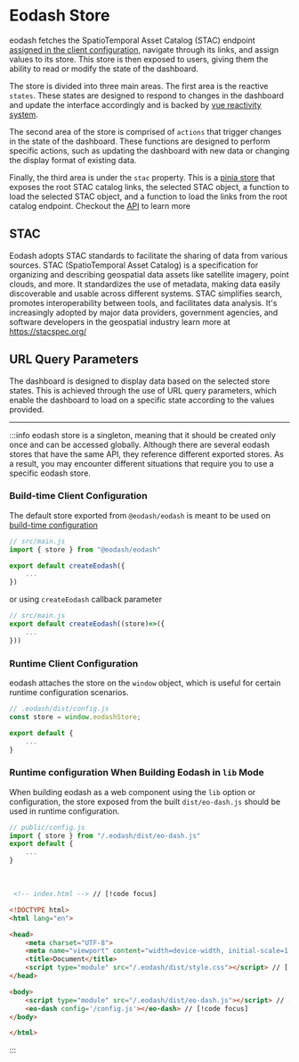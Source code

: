 # Eodash Store
eodash fetches the SpatioTemporal Asset Catalog (STAC) endpoint [assigned in the client configuration](/api/core/types/interfaces/Eodash.html#stacendpoint), navigate through its links, and assign values to its store. This store is then exposed to users, giving them the ability to read or modify the state of the dashboard. 

The store is divided into three main areas. The first area is the reactive `states`. These states are designed to respond to changes in the dashboard and update the interface accordingly and is backed by [vue reactivity system](https://vuejs.org/guide/essentials/reactivity-fundamentals). 

The second area of the store is comprised of `actions` that trigger changes in the state of the dashboard. These functions are designed to perform specific actions, such as updating the dashboard with new data or changing the display format of existing data.

Finally, the third area is under the `stac` property. This is a [pinia store](https://pinia.vuejs.org/) that exposes the root STAC catalog links, the selected STAC object, a function to load the selected STAC object, and a function to load the links from the root catalog endpoint. Checkout the [API](/api/core/types/interfaces/EodashStore.html) to learn more

## STAC
Eodash adopts STAC standards to facilitate the sharing of data from various sources. STAC (SpatioTemporal Asset Catalog) is a specification for organizing and describing geospatial data assets like satellite imagery, point clouds, and more. It standardizes the use of metadata, making data easily discoverable and usable across different systems. STAC simplifies search, promotes interoperability between tools, and facilitates data analysis. It's increasingly adopted by major data providers, government agencies, and software developers in the geospatial industry learn more at https://stacspec.org/


## URL Query Parameters
The dashboard is designed to display data based on the selected store states. This is achieved through the use of URL query parameters, which enable the dashboard to load on a specific state according to the values provided.

----

:::info
eodash store is a singleton, meaning that it should be created only once and can be accessed globally. Although there are several eodash stores that have the same API, they reference different exported stores. As a result, you may encounter different situations that require you to use a specific eodash store.

### Build-time Client Configuration
The default store exported from `@eodash/eodash` is meant to be used on [build-time configuration](/instantiation.html#compile-time-build-time-configuration)
 
```js
// src/main.js
import { store } from "@eodash/eodash"

export default createEodash({
    ...
})
```
or using `createEodash` callback parameter
```js
// src/main.js
export default createEodash((store)=>({
    ...
}))
```
### Runtime Client Configuration
eodash attaches the store on the `window` object, which is useful for certain runtime configuration scenarios.
```js
// .eodash/dist/config.js
const store = window.eodashStore;

export default {
    ...
}
```

### Runtime configuration When Building Eodash in `lib` Mode
When building eodash as a web component using the `lib` option or configuration, the store exposed from the built `dist/eo-dash.js` should be used in runtime configuration.
```js
// public/config.js
import { store } from "/.eodash/dist/eo-dash.js" 
export default {
    ...
}
```
<br>

```html
 <!-- index.html --> // [!code focus]

<!DOCTYPE html>
<html lang="en">

<head>
    <meta charset="UTF-8">
    <meta name="viewport" content="width=device-width, initial-scale=1.0">
    <title>Document</title>
    <script type="module" src="/.eodash/dist/style.css"></script> // [!code focus]
</head>

<body>
    <script type="module" src="/.eodash/dist/eo-dash.js"></script> // [!code focus]
    <eo-dash config='/config.js'></eo-dash> // [!code focus]
</body>

</html>

```
:::